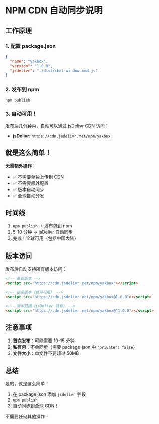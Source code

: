 # NPM CDN 自动同步说明

## 工作原理

### 1. 配置 package.json

```json
{
  "name": "yakbox",
  "version": "1.0.0",
  "jsdelivr": "./dist/chat-window.umd.js"
}
```

### 2. 发布到 npm

```bash
npm publish
```

### 3. 自动可用！

发布后几分钟内，自动可以通过 jsDelivr CDN 访问：

- **jsDelivr**: `https://cdn.jsdelivr.net/npm/yakbox`

## 就是这么简单！

**无需额外操作**：

- ✅ 不需要单独上传到 CDN
- ✅ 不需要额外配置
- ✅ 版本自动同步
- ✅ 全球自动分发

## 时间线

1. `npm publish` → 发布包到 npm
2. 5-10 分钟 → jsDelivr 自动同步
3. 完成！全球可用（包括中国大陆）

## 版本访问

发布后自动支持所有版本访问：

```html
<!-- 最新版本 -->
<script src="https://cdn.jsdelivr.net/npm/yakbox"></script>

<!-- 指定版本（自动可用） -->
<script src="https://cdn.jsdelivr.net/npm/yakbox@1.0.0"></script>

<!-- 版本范围（jsDelivr 特有） -->
<script src="https://cdn.jsdelivr.net/npm/yakbox@^1.0.0"></script>
```

## 注意事项

1. **首次发布**：可能需要 10-15 分钟
2. **私有包**：不会同步（需要 package.json 中 `"private": false`）
3. **文件大小**：单文件不要超过 50MB

## 总结

是的，就是这么简单：

1. 在 package.json 添加 `jsdelivr` 字段
2. `npm publish`
3. 自动同步到全球 CDN！

不需要任何其他操作！
